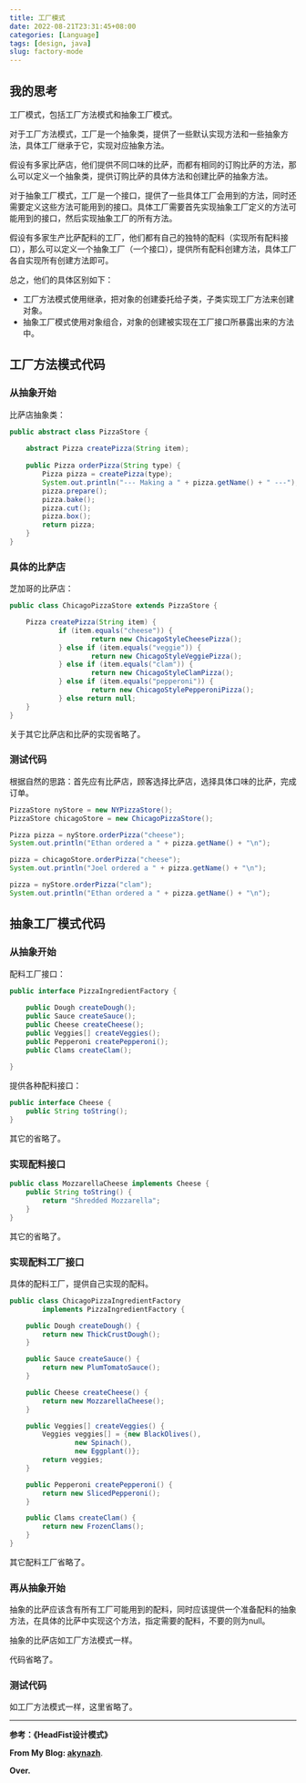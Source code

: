 ```yaml
---
title: 工厂模式
date: 2022-08-21T23:31:45+08:00
categories: [Language]
tags: [design, java]
slug: factory-mode
---
```


## 我的思考

工厂模式，包括工厂方法模式和抽象工厂模式。

对于工厂方法模式，工厂是一个抽象类，提供了一些默认实现方法和一些抽象方法，具体工厂继承于它，实现对应抽象方法。

假设有多家比萨店，他们提供不同口味的比萨，而都有相同的订购比萨的方法，那么可以定义一个抽象类，提供订购比萨的具体方法和创建比萨的抽象方法。

对于抽象工厂模式，工厂是一个接口，提供了一些具体工厂会用到的方法，同时还需要定义这些方法可能用到的接口。具体工厂需要首先实现抽象工厂定义的方法可能用到的接口，然后实现抽象工厂的所有方法。

假设有多家生产比萨配料的工厂，他们都有自己的独特的配料（实现所有配料接口），那么可以定义一个抽象工厂（一个接口），提供所有配料创建方法，具体工厂各自实现所有创建方法即可。

总之，他们的具体区别如下：

- 工厂方法模式使用继承，把对象的创建委托给子类，子类实现工厂方法来创建对象。
- 抽象工厂模式使用对象组合，对象的创建被实现在工厂接口所暴露出来的方法中。

## 工厂方法模式代码

### 从抽象开始

比萨店抽象类：

```java
public abstract class PizzaStore {
 
	abstract Pizza createPizza(String item);
 
	public Pizza orderPizza(String type) {
		Pizza pizza = createPizza(type);
		System.out.println("--- Making a " + pizza.getName() + " ---");
		pizza.prepare();
		pizza.bake();
		pizza.cut();
		pizza.box();
		return pizza;
	}
}
```

### 具体的比萨店

芝加哥的比萨店：

```java
public class ChicagoPizzaStore extends PizzaStore {

	Pizza createPizza(String item) {
        	if (item.equals("cheese")) {
            		return new ChicagoStyleCheesePizza();
        	} else if (item.equals("veggie")) {
        	    	return new ChicagoStyleVeggiePizza();
        	} else if (item.equals("clam")) {
        	    	return new ChicagoStyleClamPizza();
        	} else if (item.equals("pepperoni")) {
            		return new ChicagoStylePepperoniPizza();
        	} else return null;
	}
}
```

关于其它比萨店和比萨的实现省略了。

### 测试代码

根据自然的思路：首先应有比萨店，顾客选择比萨店，选择具体口味的比萨，完成订单。

```java
PizzaStore nyStore = new NYPizzaStore();
PizzaStore chicagoStore = new ChicagoPizzaStore();

Pizza pizza = nyStore.orderPizza("cheese");
System.out.println("Ethan ordered a " + pizza.getName() + "\n");

pizza = chicagoStore.orderPizza("cheese");
System.out.println("Joel ordered a " + pizza.getName() + "\n");

pizza = nyStore.orderPizza("clam");
System.out.println("Ethan ordered a " + pizza.getName() + "\n");
```

## 抽象工厂模式代码

### 从抽象开始

配料工厂接口：

```java
public interface PizzaIngredientFactory {
 
	public Dough createDough();
	public Sauce createSauce();
	public Cheese createCheese();
	public Veggies[] createVeggies();
	public Pepperoni createPepperoni();
	public Clams createClam();
 
}
```

提供各种配料接口：

```java
public interface Cheese {
	public String toString();
}
```

其它的省略了。

### 实现配料接口

```java
public class MozzarellaCheese implements Cheese {
	public String toString() {
		return "Shredded Mozzarella";
	}
}
```

其它的省略了。

### 实现配料工厂接口

具体的配料工厂，提供自己实现的配料。

```java
public class ChicagoPizzaIngredientFactory
        implements PizzaIngredientFactory {

    public Dough createDough() {
        return new ThickCrustDough();
    }

    public Sauce createSauce() {
        return new PlumTomatoSauce();
    }

    public Cheese createCheese() {
        return new MozzarellaCheese();
    }

    public Veggies[] createVeggies() {
        Veggies veggies[] = {new BlackOlives(),
                new Spinach(),
                new Eggplant()};
        return veggies;
    }

    public Pepperoni createPepperoni() {
        return new SlicedPepperoni();
    }

    public Clams createClam() {
        return new FrozenClams();
    }
}
```

其它配料工厂省略了。

### 再从抽象开始

抽象的比萨应该含有所有工厂可能用到的配料，同时应该提供一个准备配料的抽象方法，在具体的比萨中实现这个方法，指定需要的配料，不要的则为null。

抽象的比萨店如工厂方法模式一样。

代码省略了。

### 测试代码

如工厂方法模式一样，这里省略了。

---

**参考：《HeadFist设计模式》**

**From My Blog: [akynazh](https://akynazh.site)**.

**Over.**